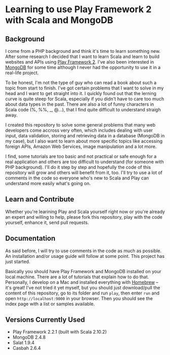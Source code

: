 # Learning to use Play Framework 2 with Scala and MongoDB

## Background

I come from a PHP background and think it's time to learn something new. After some research I decided that I want to learn Scala and learn to build websites and APIs using [Play Framework 2](http://www.playframework.com/). I've also been interested in [MongoDB](http://www.mongodb.org/) for some time although I never had the opportunity to use it in a real-life project.

To be honest, I'm not the type of guy who can read a book about such a topic from start to finish. I've got certain problems that I want to solve in my head and I want to get straight into it. I quickly found out that the lerning curve is quite steep for Scala, especially if you didn't have to care too much about data types in the past. There are also a lot of funny characters in Scala code (%, %%, _, @…), that I find quite difficult to understand straigh away.

I created this repository to solve some general problems that many web developers come accross very often, which includes dealing with user input, data validation, storing and retrieving data in a database (MongoDB in my case), but I also want to learn about more specific topics like accessing foreign APIs, Amazon Web Services, image manipulation and a lot more.

I find, some tutorials are too basic and not practical or safe enough for a real application and others are too difficult to understand (for someone with PHP background). I'll do it step by step and hopefully the code of this repository will grow and others will benefit from it, too. I'll try to use a lot of comments in the code so everyone who's new to Scala and Play can understand more easily what's going on.


## Learn and Contribute

Whether you're learining Play and Scala yourself right now or you're already an expert and willing to help, please fork this repository, play with the code yourself, enhance it, send pull requests.


## Documentation

As said before, I will try to use comments in the code as much as possible. An installation and/or usage guide will follow at some point. This project has just started.

Basically you should have Play Framework and MongoDB installed on your local machine. There are a lot of tutorials that explain how to do that. Personally, I develop on a Mac and installed everything with [Homebrew](http://brew.sh/) – it's great! I've not tried it yet myself, but you should just download/pull the content of this repository, go to its folder and run `play`, then enter `run` and open `http://localhost:9000` in your browser. Then you should see the index page with a list or samples available.


## Versions Currently Used

* Play Framework 2.2.1 (built with Scala 2.10.2)
* MongoDB 2.4.8
* Salat 1.9.4
* Casbah 2.6.4